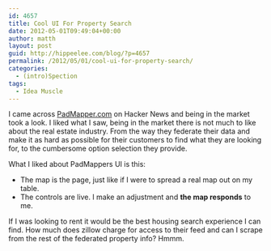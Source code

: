 ```yaml
---
id: 4657
title: Cool UI For Property Search
date: 2012-05-01T09:49:04+00:00
author: matth
layout: post
guid: http://hippeelee.com/blog/?p=4657
permalink: /2012/05/01/cool-ui-for-property-search/
categories:
  - (intro)Spection
tags:
  - Idea Muscle
---
```

I came across [PadMapper.com](http://www.padmapper.com/) on Hacker News and being in the market took a look. I liked what I saw, being in the market there is not much to like about the real estate industry. From the way they federate their data and make it as hard as possible for their customers to find what they are looking for, to the cumbersome option selection they provide.

What I liked about PadMappers UI is this:

  * The map is the page, just like if I were to spread a real map out on my table.
  * The controls are live. I make an adjustment and **the map responds** to me.

If I was looking to rent it would be the best housing search experience I can find. How much does zillow charge for access to their feed and can I scrape from the rest of the federated property info? Hmmm.

&nbsp;